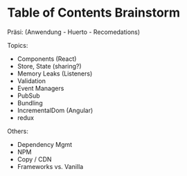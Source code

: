 # Table of Contents Brainstorm

Präsi: (Anwendung - Huerto - Recomedations)

Topics:
- Components (React)
- Store, State (sharing?)
- Memory Leaks (Listeners)
- Validation
- Event Managers
- PubSub
- Bundling
- IncrementalDom (Angular)
- redux

Others:
- Dependency Mgmt
- NPM
- Copy / CDN
- Frameworks vs. Vanilla 
